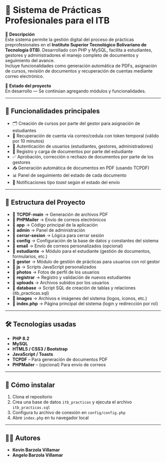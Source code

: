 # 📌 Sistema de Prácticas Profesionales para el ITB

📄 **Descripción**  
Este sistema permite la gestión digital del proceso de prácticas preprofesionales en el **Instituto Superior Tecnológico Bolivariano de Tecnología (ITB)**. Desarrollado con PHP y MySQL, facilita a estudiantes, gestores y administradores el manejo completo de documentos y seguimiento del avance.  
Incluye funcionalidades como generación automática de PDFs, asignación de cursos, revisión de documentos y recuperación de cuentas mediante correo electrónico.

🚧 **Estado del proyecto**  
En desarrollo — Se continúan agregando módulos y funcionalidades.

---

## 🚀 Funcionalidades principales

- 🗂️ Creación de cursos por parte del gestor para asignación de estudiantes
- 🔁 Recuperación de cuenta vía correo/cedula con token temporal (válido por 10 minutos)
- 🔐 Autenticación de usuarios (estudiantes, gestores, administradores)
- 📄 Registro y carga de documentos por parte del estudiante
- ✅ Aprobación, corrección o rechazo de documentos por parte de los gestores
- 📥 Generación automática de documentos en PDF (usando TCPDF)
- 📊 Panel de seguimiento del estado de cada documento
- 🔔 Notificaciones tipo *toast* según el estado del envío

---

## 🧱 Estructura del Proyecto

- 📂 **TCPDF-main** → Generación de archivos PDF
- 📂 **PHPMailer** → Envío de correos electrónicos 
- 📂 **app** → Código principal de la aplicación 
- 📂 **admin** → Panel de administración
- 📂 **cerrar-sesion** → Lógica para cerrar sesión
- 📂 **config** → Configuración de la base de datos y constantes del sistema
- 📂 **email** → Envío de correos personalizados (opcional)
- 📂 **estudiante** → Módulo para el estudiante (gestión de documentos, formularios, etc.)
- 📂 **gestor** → Módulo de gestión de prácticas para usuarios con rol gestor
- 📂 **js** → Scripts JavaScript personalizados
- 📂 **photos** → Fotos de perfil de los usuarios
- 📂 **registrar** → Registro y validación de nuevos estudiantes
- 📂 **uploads** → Archivos subidos por los usuarios
- 📂 **database** → Script SQL de creación de tablas y relaciones (itb_practicas.sql) 
- 📂 **images** → Archivos e imágenes del sistema (logos, íconos, etc.) 
- 📜 **index.php** → Página principal del sistema (login y redirección por rol) 


---

## 🛠️ Tecnologías usadas

- **PHP 8.2**
- **MySQL**
- **HTML5 / CSS3 / Bootstrap**
- **JavaScript / Toasts**
- **TCPDF** – Para generación de documentos PDF
- **PHPMailer** – (opcional) Para envío de correos


---

## 🧪 Cómo instalar  
1. Clona el repositorio  
2. Crea una base de datos `itb_practicas` y ejecuta el archivo `itb_practicas.sql`  
3. Configura tu archivo de conexión en `config/config.php`  
4. Abre `index.php` en tu navegador local  


---

## 👨‍💻 **Autores**  
- **Kevin Barzola Villamar**
- **Angelo Barzola Villamar**


